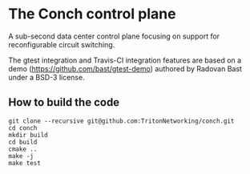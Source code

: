 
The Conch control plane
=======================

A sub-second data center control plane focusing on support for
reconfigurable circuit switching.

The gtest integration and Travis-CI integration features are based on a demo
(https://github.com/bast/gtest-demo) authored by Radovan Bast under a BSD-3
license.

## How to build the code

```
git clone --recursive git@github.com:TritonNetworking/conch.git
cd conch
mkdir build
cd build
cmake ..
make -j
make test
```
